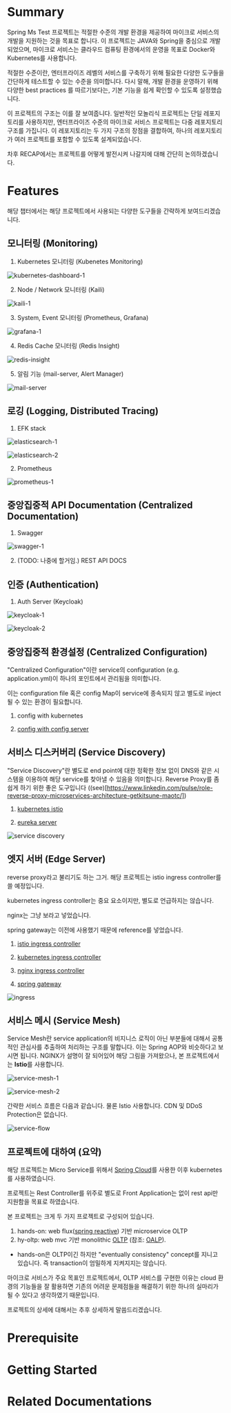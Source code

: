 # Summary

Spring Ms Test 프로젝트는 적절한 수준의 개발 환경을 제공하여 마이크로 서비스의 개발을 지원하는 것을 목표로 합니다. 이 프로젝트는 JAVA와 Spring을 중심으로 개발되었으며, 마이크로 서비스는 클라우드 컴퓨팅 환경에서의 운영을 목표로 Docker와 Kubernetes를 사용합니다.

적절한 수준이란, 엔터프라이즈 레벨의 서비스를 구축하기 위해 필요한 다양한 도구들을 간단하게 테스트할 수 있는 수준을 의미합니다. 다시 말해, 개발 환경을 운영하기 위해 다양한 best practices 를 따르기보다는, 기본 기능을 쉽게 확인할 수 있도록 설정했습니다.

이 프로젝트의 구조는 이를 잘 보여줍니다. 일반적인 모놀리식 프로젝트는 단일 레포지토리를 사용하지만, 엔터프라이즈 수준의 마이크로 서비스 프로젝트는 다중 레포지토리 구조를 가집니다. 이 레포지토리는 두 가지 구조의 장점을 결합하여, 하나의 레포지토리가 여러 프로젝트를 포함할 수 있도록 설계되었습니다.

차후 RECAP에서는 프로젝트를 어떻게 발전시켜 나갈지에 대해 간단히 논의하겠습니다.

# Features

해당 챕터에서는 해당 프로젝트에서 사용되는 다양한 도구들을 간략하게 보여드리겠습니다.

## 모니터링 (Monitoring)

1. Kubernetes 모니터링 (Kubenetes Monitoring)

![kubernetes-dashboard-1](./images/kubernetes-dashboard-1.png)

2. Node / Network 모니터링 (Kaili)

![kaili-1](./images/kiali-1.png)

3. System, Event 모니터링 (Prometheus, Grafana)

![grafana-1](./images/grafana-1.png)

4. Redis Cache 모니터링 (Redis Insight)

![redis-insight](./images/redis-insight-1.png)

5. 알림 기능 (mail-server, Alert Manager)

![mail-server](./images/mail-server-1.png)

## 로깅 (Logging, Distributed Tracing)

1. EFK stack

![elasticsearch-1](./images/elastic-search-1.png)

![elasticsearch-2](./images/elastic-search-2.png)

2. Prometheus

![prometheus-1](./images/prometheus-1.png)

## 중앙집중적 API Documentation (Centralized Documentation)

1. Swagger

![swagger-1](./images/swagger-1.png)

2. (TODO: 나중에 할거임.) REST API DOCS

## 인증 (Authentication)

1. Auth Server (Keycloak)

![keycloak-1](./images/keycloak-1.png)

![keycloak-2](./images/keycloak-2.png)

## 중앙집중적 환경설정 (Centralized Configuration)

"Centralized Configuration"이란 service의 configuration (e.g. application.yml)이 하나의 포인트에서 관리됨을 의미합니다.

이는 configuration file 혹은 config Map이 service에 종속되지 않고 별도로 inject 될 수 있는 환경이 필요합니다.

1. config with kubernetes

2. [config with config server](https://docs.spring.io/spring-cloud-config/docs/current/reference/html/)

## 서비스 디스커버리 (Service Discovery)

"Service Discovery"란 별도로 end point에 대한 정확한 정보 없이 DNS와 같은 시스템을 이용하여 해당 service를 찾아낼 수 있음을 의미합니다. Reverse Proxy를 좀 쉽게 하기 위한 좋은 도구입니다 ((see)[https://www.linkedin.com/pulse/role-reverse-proxy-microservices-architecture-getkitsune-maotc/])

1. [kubernetes istio](https://istio.io/latest/docs/ops/deployment/architecture/)

2. [eureka server](https://cloud.spring.io/spring-cloud-netflix/reference/html/)

![service discovery](./images/service-discovery.webp)


## 엣지 서버 (Edge Server)

reverse proxy라고 불리기도 하는 그거. 해당 프로젝트는 istio ingress controller를 쓸 예정입니다.

kubernetes ingress controller는 중요 요소이지만, 별도로 언급하지는 않습니다.

nginx는 그냥 보라고 넣었습니다.

spring gateway는 이전에 사용했기 때문에 reference를 넣었습니다.


1. [istio ingress controller](https://istio.io/latest/docs/tasks/traffic-management/ingress/ingress-control/)

2. [kubernetes ingress controller](https://kubernetes.io/docs/concepts/services-networking/ingress/)

3. [nginx ingress controller](https://docs.nginx.com/nginx-ingress-controller/)

4. [spring gateway](https://spring.io/projects/spring-cloud-gateway)

![ingress](./images/Istio%20Ingress%20Gateway.webp)


## 서비스 메시 (Service Mesh)

Service Mesh란 service application의 비지니스 로직이 아닌 부분들에 대해서 공통적인 관심사를 추출하여 처리하는 구조를 말합니다. 이는 Spring AOP와 비슷하다고 보시면 됩니다. NGINX가 설명이 잘 되어있어 해당 그림을 가져왔으나, 본 프로젝트에서는 **Istio**를 사용합니다.


![service-mesh-1](./images/service-mesh-1.png)

![service-mesh-2](./images/servicemesh-2.jpg)


간략한 서비스 흐름은 다음과 같습니다. 물론 Istio 사용합니다. CDN 및 DDoS Protection은 없습니다.

![service-flow](./images/service-flow.jpg)


## 프로젝트에 대하여 (요약)

해당 프로젝트는 Micro Service를 위해서 [Spring Cloud](https://spring.io/projects/spring-cloud)를 사용한 이후 kubernetes를 사용하였습니다.

프로젝트는 Rest Controller를 위주로 별도로 Front Application는 없이 rest api만 지원함을 목표로 하였습니다.

본 프로젝트는 크게 두 가지 프로젝트로 구성되어 있습니다.

1. hands-on: web flux([spring reactive](https://spring.io/reactive)) 기반 microservice OLTP
2. hy-oltp: web mvc 기반 monolithic [OLTP](https://ko.wikipedia.org/wiki/%EC%98%A8%EB%9D%BC%EC%9D%B8_%ED%8A%B8%EB%9E%9C%EC%9E%AD%EC%85%98_%EC%B2%98%EB%A6%AC) (참조: [OALP](https://ko.wikipedia.org/wiki/%EC%98%A8%EB%9D%BC%EC%9D%B8_%EB%B6%84%EC%84%9D_%EC%B2%98%EB%A6%AC)).
* hands-on은 OLTP이긴 하지만 "eventually consistency" concept를 지니고 있습니다. 즉 transaction이 엄밀하게 지켜지지는 않습니다.

마이크로 서비스가 주요 목표인 프로젝트에서, OLTP 서비스를 구현한 이유는 cloud 환경의 기능들을 잘 활용하면 기존의 어려운 문제점들을 해결하기 위한 하나의 실마리가 될 수 있다고 생각하였기 때문입니다.

프로젝트의 상세에 대해서는 추후 상세하게 말씀드리겠습니다.

# Prerequisite

# Getting Started

# Related Documentations
